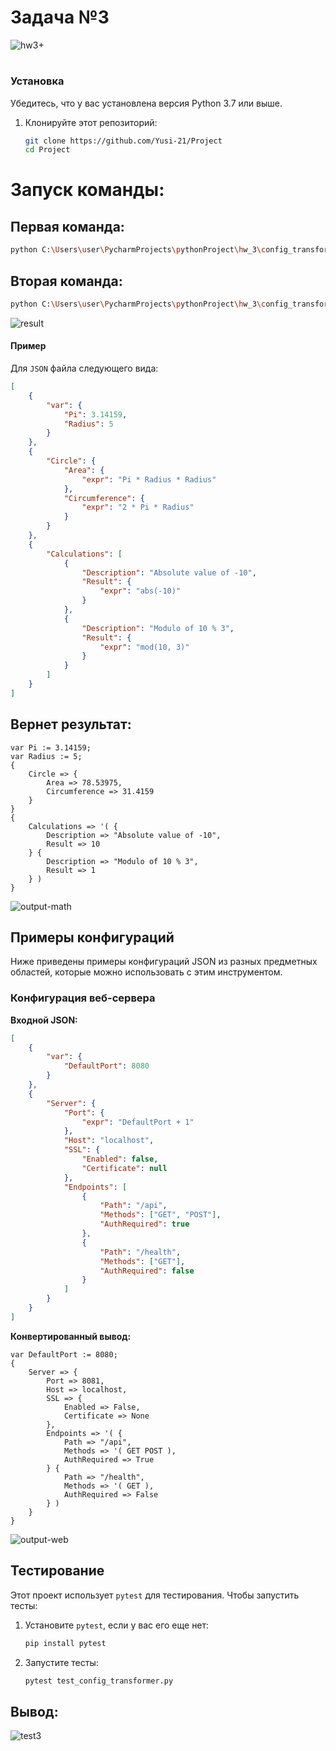 # Задача №3

![hw3+](https://github.com/user-attachments/assets/d122441e-444a-409f-839c-d5b0a896edff)
# 
### Установка

Убедитесь, что у вас установлена версия Python 3.7 или выше.

1. Клонируйте этот репозиторий:

    ```bash
    git clone https://github.com/Yusi-21/Project
    cd Project
    ```
    
# Запуск команды:
## Первая команда:
```bash
python C:\Users\user\PycharmProjects\pythonProject\hw_3\config_transformer.py -o output.conf < C:\Users\user\PycharmProjects\pythonProject\hw_3\examples\math_constants.json
```

## Вторая команда:
```bash
python C:\Users\user\PycharmProjects\pythonProject\hw_3\config_transformer.py -o output.conf < C:\Users\user\PycharmProjects\pythonProject\hw_3\examples\web_server_config.json
```

![result](https://github.com/user-attachments/assets/b895e162-d8d3-461e-9689-96b962908a3b)

#### Пример

Для `JSON` файла следующего вида:

```json
[
    {
        "var": {
            "Pi": 3.14159,
            "Radius": 5
        }
    },
    {
        "Circle": {
            "Area": {
                "expr": "Pi * Radius * Radius"
            },
            "Circumference": {
                "expr": "2 * Pi * Radius"
            }
        }
    },
    {
        "Calculations": [
            {
                "Description": "Absolute value of -10",
                "Result": {
                    "expr": "abs(-10)"
                }
            },
            {
                "Description": "Modulo of 10 % 3",
                "Result": {
                    "expr": "mod(10, 3)"
                }
            }
        ]
    }
]

```


## Вернет результат:

```plaintext
var Pi := 3.14159;
var Radius := 5;
{
    Circle => {
        Area => 78.53975,
        Circumference => 31.4159
    }
}
{
    Calculations => '( {
        Description => "Absolute value of -10",
        Result => 10
    } {
        Description => "Modulo of 10 % 3",
        Result => 1
    } )
}

```
![output-math](https://github.com/user-attachments/assets/2acd30c5-de89-44c0-84df-e8eb05042a72)

## Примеры конфигураций

Ниже приведены примеры конфигураций JSON из разных предметных областей, которые можно использовать с этим инструментом.

### Конфигурация веб-сервера

**Входной JSON:**

```json
[
    {
        "var": {
            "DefaultPort": 8080
        }
    },
    {
        "Server": {
            "Port": {
                "expr": "DefaultPort + 1"
            },
            "Host": "localhost",
            "SSL": {
                "Enabled": false,
                "Certificate": null
            },
            "Endpoints": [
                {
                    "Path": "/api",
                    "Methods": ["GET", "POST"],
                    "AuthRequired": true
                },
                {
                    "Path": "/health",
                    "Methods": ["GET"],
                    "AuthRequired": false
                }
            ]
        }
    }
]

```

**Конвертированный вывод:**

```plaintext
var DefaultPort := 8080;
{
    Server => {
        Port => 8081,
        Host => localhost,
        SSL => {
            Enabled => False,
            Certificate => None
        },
        Endpoints => '( {
            Path => "/api",
            Methods => '( GET POST ),
            AuthRequired => True
        } {
            Path => "/health",
            Methods => '( GET ),
            AuthRequired => False
        } )
    }
}
```
![output-web](https://github.com/user-attachments/assets/3c5ab985-8595-4be5-b1f7-6abba423decd)

## Тестирование

Этот проект использует `pytest` для тестирования. Чтобы запустить тесты:

1. Установите `pytest`, если у вас его еще нет:

    ```bash
    pip install pytest
    ```

2. Запустите тесты:

    ```bash
    pytest test_config_transformer.py
    ```

## Вывод:
![test3](https://github.com/user-attachments/assets/637dbeaf-7779-477a-a336-d038f59ae47e)


